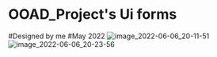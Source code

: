 # OOAD_Project's Ui forms
#Designed by me
#May 2022
![image_2022-06-06_20-11-51](https://user-images.githubusercontent.com/84022001/215579259-cd7198d3-02a0-460d-9ff2-ccd343769bae.png)
![image_2022-06-06_20-23-56](https://user-images.githubusercontent.com/84022001/215579272-d4676a8e-a10a-4f7b-91dc-aed0647da0c5.png)

